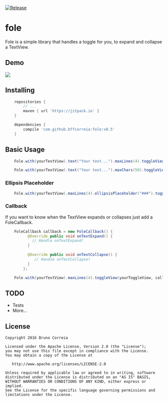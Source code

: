 [![Release](https://jitpack.io/v/bffcorreia/fole.svg)](https://jitpack.io/#bffcorreia/fole)

# fole

Fole is a simple library that handles a toggle for you, to expand and collapse a TextView.

## Demo
<Change the branch on merge and remove the comment>
<p>
   <img src="https://raw.githubusercontent.com/bffcorreia/fole/add-max-chars/fole-sample.gif"/>
</p>

## Installing

``` groovy
    repositories {
        // ...
        maven { url 'https://jitpack.io' }
    }

    dependencies {
        compile 'com.github.bffcorreia:fole:v0.5'
    }
```

## Basic Usage

``` java
    Fole.with(yourTextView).text("Your text...").maxLines(4).toggleView(yourToggleView);
```

``` java
    Fole.with(yourTextView).text("Your text...").maxChars(50).toggleView(yourToggleView);
```

### Ellipsis Placeholder

``` java
    Fole.with(yourTextView).maxLines(4).ellipsisPlaceholder("###").toggleView(yourToggleView);
```

### Callback

If you want to know when the TextView expands or collapses just add a FoleCallback.

``` java
    FoleCallback callback = new FoleCallback() {
          @Override public void onTextExpand() {
            // Handle onTextExpand!
          }
    
          @Override public void onTextCollapse() {
             // Handle onTextCollapse!
          }
        };
```

``` java
    Fole.with(yourTextView).maxLines(4).toggleView(yourToggleView, callback);
```

## TODO

- Tests
- More...

## License

    Copyright 2016 Bruno Correia

    Licensed under the Apache License, Version 2.0 (the "License");
    you may not use this file except in compliance with the License.
    You may obtain a copy of the License at

       http://www.apache.org/licenses/LICENSE-2.0

    Unless required by applicable law or agreed to in writing, software
    distributed under the License is distributed on an "AS IS" BASIS,
    WITHOUT WARRANTIES OR CONDITIONS OF ANY KIND, either express or implied.
    See the License for the specific language governing permissions and
    limitations under the License.
